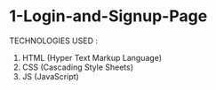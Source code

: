 # 1-Login-and-Signup-Page
TECHNOLOGIES USED :
1. HTML (Hyper Text Markup Language)
2. CSS (Cascading Style Sheets)
3. JS (JavaScript)
